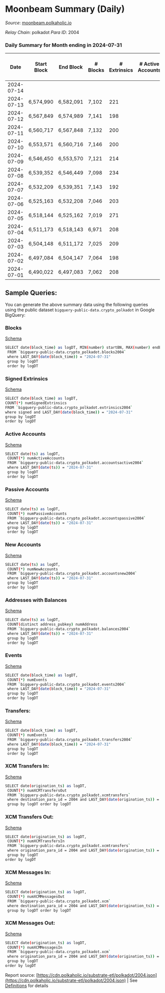 # Moonbeam Summary (Daily)

_Source_: [moonbeam.polkaholic.io](https://moonbeam.polkaholic.io)

*Relay Chain*: polkadot
*Para ID*: 2004



### Daily Summary for Month ending in 2024-07-31


| Date    | Start Block | End Block | # Blocks | # Extrinsics | # Active Accounts | # Passive Accounts | # New Accounts | # Addresses | # Events  | # Transfers ($USD) | # XCM Transfers In ($USD) | # XCM Transfers Out ($USD) | # XCM In | # XCM Out | Issues |
|---------|-------------|-----------|----------|--------------|-------------------|--------------------|----------------|-------------|-----------|--------------------|---------------------------|----------------------------|----------|-----------|--------|
| 2024-07-14 |  |  |  |  |  |  |  |  |  |   |   |   |  |  |  |
| 2024-07-13 | 6,574,990 | 6,582,091 | 7,102 | 221 |  |  |  | 1,723,365 | 575,672 | 9,733 ($1,247,058.59) |   |   |  |  |  |
| 2024-07-12 | 6,567,849 | 6,574,989 | 7,141 | 198 |  |  |  | 1,723,256 | 686,143 | 11,656 ($1,508,049.98) |   |   |  |  |  |
| 2024-07-11 | 6,560,717 | 6,567,848 | 7,132 | 200 |  |  |  | 1,722,864 | 586,358 | 12,062 ($2,042,934.48) |   |   |  |  |  |
| 2024-07-10 | 6,553,571 | 6,560,716 | 7,146 | 200 |  |  |  | 1,722,096 | 589,594 | 12,992 ($1,649,430.75) |   |   |  |  |  |
| 2024-07-09 | 6,546,450 | 6,553,570 | 7,121 | 214 |  |  |  | 1,721,035 | 704,637 | 13,001 ($1,147,333.06) |   |   |  |  |  |
| 2024-07-08 | 6,539,352 | 6,546,449 | 7,098 | 234 |  |  |  |  | 817,253 | 15,619 ($2,032,526.29) |   |   |  |  |  |
| 2024-07-07 | 6,532,209 | 6,539,351 | 7,143 | 192 |  |  |  |  | 621,607 | 13,365 ($2,110,224.91) |   |   |  |  |  |
| 2024-07-06 | 6,525,163 | 6,532,208 | 7,046 | 203 |  |  |  |  | 796,627 | 14,249 ($2,154,816.94) |   |   |  |  |  |
| 2024-07-05 | 6,518,144 | 6,525,162 | 7,019 | 271 |  |  |  |  | 786,980 | 25,196 ($3,799,035.71) |   |   |  |  |  |
| 2024-07-04 | 6,511,173 | 6,518,143 | 6,971 | 208 |  |  |  |  | 661,618 | 15,326 ($2,203,137.62) |   |   |  |  |  |
| 2024-07-03 | 6,504,148 | 6,511,172 | 7,025 | 209 |  |  |  |  | 594,213 | 14,036 ($1,767,779.35) |   |   |  |  |  |
| 2024-07-02 | 6,497,084 | 6,504,147 | 7,064 | 198 |  |  |  |  | 569,929 | 10,395 ($1,649,003.99) |   |   |  |  |  |
| 2024-07-01 | 6,490,022 | 6,497,083 | 7,062 | 208 |  |  |  |  | 705,516 | 14,143 ($1,609,404.47) |   |   |  |  |  |

## Sample Queries:
You can generate the above summary data using the following queries using the public dataset `bigquery-public-data.crypto_polkadot` in Google BigQuery:


### Blocks 

[Schema](https://github.com/colorfulnotion/substrate-etl/blob/main/schema/blocks.json)

```bash
SELECT date(block_time) as logDT, MIN(number) startBN, MAX(number) endBN, COUNT(*) numBlocks 
 FROM `bigquery-public-data.crypto_polkadot.blocks2004`  
 where LAST_DAY(date(block_time)) = "2024-07-31" 
 group by logDT 
 order by logDT
```

### Signed Extrinsics 

[Schema](https://github.com/colorfulnotion/substrate-etl/blob/main/schema/extrinsics.json)

```bash
SELECT date(block_time) as logDT, 
COUNT(*) numSignedExtrinsics 
FROM `bigquery-public-data.crypto_polkadot.extrinsics2004`  
where signed and LAST_DAY(date(block_time)) = "2024-07-31" 
group by logDT 
order by logDT
```

### Active Accounts 

[Schema](https://github.com/colorfulnotion/substrate-etl/blob/main/schema/accountsactive.json)

```bash
SELECT date(ts) as logDT, 
 COUNT(*) numActiveAccounts 
 FROM `bigquery-public-data.crypto_polkadot.accountsactive2004` 
 where LAST_DAY(date(ts)) = "2024-07-31" 
 group by logDT 
 order by logDT
```

### Passive Accounts 

[Schema](https://github.com/colorfulnotion/substrate-etl/blob/main/schema/accountspassive.json)

```bash
SELECT date(ts) as logDT, 
 COUNT(*) numPassiveAccounts 
 FROM `bigquery-public-data.crypto_polkadot.accountspassive2004` 
 where LAST_DAY(date(ts)) = "2024-07-31" 
 group by logDT 
 order by logDT
```

### New Accounts 

[Schema](https://github.com/colorfulnotion/substrate-etl/blob/main/schema/accountsnew.json)

```bash
SELECT date(ts) as logDT, 
 COUNT(*) numNewAccounts 
 FROM `bigquery-public-data.crypto_polkadot.accountsnew2004` 
 where LAST_DAY(date(ts)) = "2024-07-31" 
 group by logDT
 order by logDT
```

### Addresses with Balances 

[Schema](https://github.com/colorfulnotion/substrate-etl/blob/main/schema/balances.json)

```bash
SELECT date(ts) as logDT,
 COUNT(distinct address_pubkey) numAddress 
 FROM `bigquery-public-data.crypto_polkadot.balances2004` 
 where LAST_DAY(date(ts)) = "2024-07-31" 
 group by logDT 
 order by logDT
```

### Events 

[Schema](https://github.com/colorfulnotion/substrate-etl/blob/main/schema/events.json)

```bash
SELECT date(block_time) as logDT, 
 COUNT(*) numEvents 
 FROM `bigquery-public-data.crypto_polkadot.events2004` 
 where LAST_DAY(date(block_time)) = "2024-07-31" 
 group by logDT 
 order by logDT
```

### Transfers:

[Schema](https://github.com/colorfulnotion/substrate-etl/blob/main/schema/transfers.json)

```bash
SELECT date(block_time) as logDT, 
 COUNT(*) numEvents 
 FROM `bigquery-public-data.crypto_polkadot.transfers2004` 
 where LAST_DAY(date(block_time)) = "2024-07-31" 
 group by logDT 
 order by logDT
```

### XCM Transfers In: 

[Schema](https://github.com/colorfulnotion/substrate-etl/blob/main/schema/xcmtransfers.json)

```bash
SELECT date(origination_ts) as logDT, 
 COUNT(*) numXCMTransfersOut 
 FROM `bigquery-public-data.crypto_polkadot.xcmtransfers` 
 where destination_para_id = 2004 and LAST_DAY(date(origination_ts)) = "2024-07-31" 
 group by logDT order by logDT
```

### XCM Transfers Out: 

[Schema](https://github.com/colorfulnotion/substrate-etl/blob/main/schema/xcmtransfers.json)

```bash
SELECT date(origination_ts) as logDT, 
 COUNT(*) numXCMTransfersIn 
 FROM `bigquery-public-data.crypto_polkadot.xcmtransfers` 
 where origination_para_id = 2004 and LAST_DAY(date(origination_ts)) = "2024-07-31" 
 group by logDT 
order by logDT
```

### XCM Messages In: 

[Schema](https://github.com/colorfulnotion/substrate-etl/blob/main/schema/xcm.json)

```bash
SELECT date(origination_ts) as logDT, 
 COUNT(*) numXCMMessagesOut 
 FROM `bigquery-public-data.crypto_polkadot.xcm` 
 where destination_para_id = 2004 and LAST_DAY(date(origination_ts)) = "2024-07-31" 
 group by logDT order by logDT
```

### XCM Messages Out: 

[Schema](https://github.com/colorfulnotion/substrate-etl/blob/main/schema/xcm.json)

```bash
SELECT date(origination_ts) as logDT, 
 COUNT(*) numXCMMessagesIn 
 FROM `bigquery-public-data.crypto_polkadot.xcm` 
 where origination_para_id = 2004 and LAST_DAY(date(origination_ts)) = "2024-07-31" 
 group by logDT 
order by logDT
```


Report source: [https://cdn.polkaholic.io/substrate-etl/polkadot/2004.json](https://cdn.polkaholic.io/substrate-etl/polkadot/2004.json) | See [Definitions](/DEFINITIONS.md) for details
